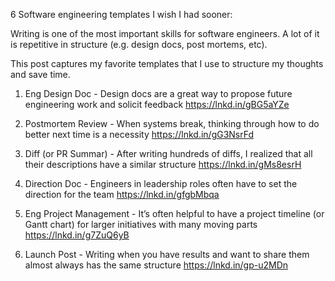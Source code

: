 6 Software engineering templates I wish I had sooner:

Writing is one of the most important skills for software engineers. A lot of it is repetitive in structure (e.g. design docs, post mortems, etc).

This post captures my favorite templates that I use to structure my thoughts and save time.

1. Eng Design Doc - Design docs are a great way to propose future engineering work and solicit feedback https://lnkd.in/gBG5aYZe

2. Postmortem Review - When systems break, thinking through how to do better next time is a necessity https://lnkd.in/gG3NsrFd

3. Diff (or PR Summar) - After writing hundreds of diffs, I realized that all their descriptions have a similar structure https://lnkd.in/gMs8esrH

4. Direction Doc - Engineers in leadership roles often have to set the direction for the team https://lnkd.in/gfgbMbqa

5. Eng Project Management - It’s often helpful to have a project timeline (or Gantt chart) for larger initiatives with many moving parts https://lnkd.in/g7ZuQ6yB

6. Launch Post - Writing when you have results and want to share them almost always has the same structure https://lnkd.in/gp-u2MDn